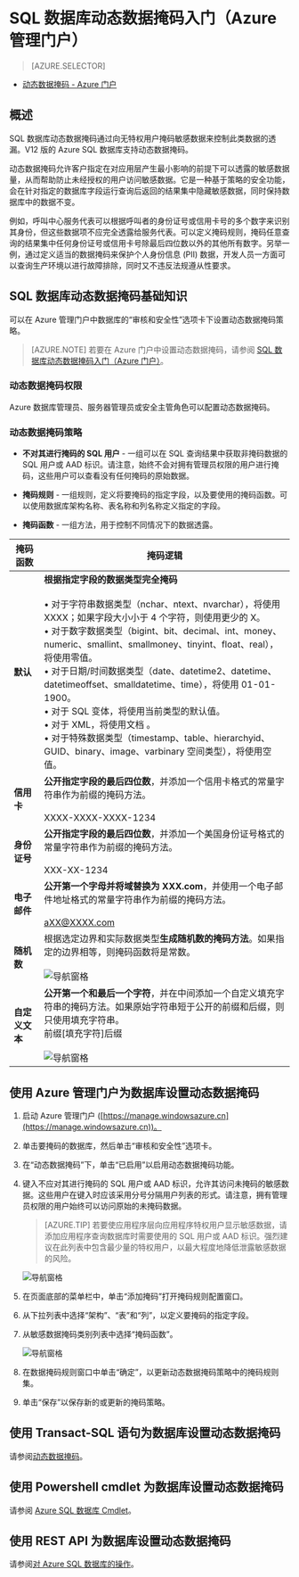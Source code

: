 <properties
   pageTitle="SQL 数据库动态数据掩码入门（Azure 管理门户）"
   description="如何开始在 Azure 管理门户中使用 SQL 数据库动态数据掩码"
   services="sql-database"
   documentationCenter=""
   authors="ronitr"
   manager="jhubbard"
   editor=""/>

<tags
   ms.service="sql-database"
   ms.date="07/10/2016"
   wacn.date=""/>

# SQL 数据库动态数据掩码入门（Azure 管理门户）

> [AZURE.SELECTOR]
- [动态数据掩码 - Azure 门户](/documentation/articles/sql-database-dynamic-data-masking-get-started/)

## 概述

SQL 数据库动态数据掩码通过向无特权用户掩码敏感数据来控制此类数据的透漏。V12 版的 Azure SQL 数据库支持动态数据掩码。

动态数据掩码允许客户指定在对应用层产生最小影响的前提下可以透露的敏感数据量，从而帮助防止未经授权的用户访问敏感数据。它是一种基于策略的安全功能，会在针对指定的数据库字段运行查询后返回的结果集中隐藏敏感数据，同时保持数据库中的数据不变。

例如，呼叫中心服务代表可以根据呼叫者的身份证号或信用卡号的多个数字来识别其身份，但这些数据项不应完全透露给服务代表。可以定义掩码规则，掩码任意查询的结果集中任何身份证号或信用卡号除最后四位数以外的其他所有数字。另举一例，通过定义适当的数据掩码来保护个人身份信息 (PII) 数据，开发人员一方面可以查询生产环境以进行故障排除，同时又不违反法规遵从性要求。

## SQL 数据库动态数据掩码基础知识

可以在 Azure 管理门户中数据库的“审核和安全性”选项卡下设置动态数据掩码策略。


> [AZURE.NOTE] 若要在 Azure 门户中设置动态数据掩码，请参阅 [SQL 数据库动态数据掩码入门（Azure 门户）](/documentation/articles/sql-database-dynamic-data-masking-get-started/)。


### 动态数据掩码权限

Azure 数据库管理员、服务器管理员或安全主管角色可以配置动态数据掩码。

### 动态数据掩码策略

* **不对其进行掩码的 SQL 用户** - 一组可以在 SQL 查询结果中获取非掩码数据的 SQL 用户或 AAD 标识。请注意，始终不会对拥有管理员权限的用户进行掩码，这些用户可以查看没有任何掩码的原始数据。

* **掩码规则** - 一组规则，定义将要掩码的指定字段，以及要使用的掩码函数。可以使用数据库架构名称、表名称和列名称定义指定的字段。

* **掩码函数** - 一组方法，用于控制不同情况下的数据透露。

| 掩码函数 | 掩码逻辑 |
|----------|---------------|
| **默认** |**根据指定字段的数据类型完全掩码**<br/><br/>• 对于字符串数据类型（nchar、ntext、nvarchar），将使用 XXXX；如果字段大小小于 4 个字符，则使用更少的 X。<br/>• 对于数字数据类型（bigint、bit、decimal、int、money、numeric、smallint、smallmoney、tinyint、float、real），将使用零值。<br/>• 对于日期/时间数据类型（date、datetime2、datetime、datetimeoffset、smalldatetime、time），将使用 01-01-1900。<br/>• 对于 SQL 变体，将使用当前类型的默认值。<br/>• 对于 XML，将使用文档 <masked/>。<br/>• 对于特殊数据类型（timestamp、table、hierarchyid、GUID、binary、image、varbinary 空间类型），将使用空值。
| **信用卡** |**公开指定字段的最后四位数**，并添加一个信用卡格式的常量字符串作为前缀的掩码方法。<br/><br/>XXXX-XXXX-XXXX-1234|
| **身份证号** |**公开指定字段的最后四位数**，并添加一个美国身份证号格式的常量字符串作为前缀的掩码方法。<br/><br/>XXX-XX-1234 |
| **电子邮件** | **公开第一个字母并将域替换为 XXX.com**，并使用一个电子邮件地址格式的常量字符串作为前缀的掩码方法。<br/><br/>aXX@XXXX.com |
| **随机数** | 根据选定边界和实际数据类型**生成随机数的掩码方法**。如果指定的边界相等，则掩码函数将是常数。<br/><br/>![导航窗格](./media/sql-database-dynamic-data-masking-get-started-portal/1_DDM_Random_number.png) |
| **自定义文本** | **公开第一个和最后一个字符**，并在中间添加一个自定义填充字符串的掩码方法。如果原始字符串短于公开的前缀和后缀，则只使用填充字符串。<br/>前缀[填充字符]后缀<br/><br/>![导航窗格](./media/sql-database-dynamic-data-masking-get-started-portal/2_DDM_Custom_text.png) |


<a name="Anchor1"></a>

## 使用 Azure 管理门户为数据库设置动态数据掩码

1. 启动 Azure 管理门户 ([https://manage.windowsazure.cn](https://manage.windowsazure.cn))。

2. 单击要掩码的数据库，然后单击“审核和安全性”选项卡。

3. 在“动态数据掩码”下，单击“已启用”以启用动态数据掩码功能。

4. 键入不应对其进行掩码的 SQL 用户或 AAD 标识，允许其访问未掩码的敏感数据。这些用户在键入时应该采用分号分隔用户列表的形式。请注意，拥有管理员权限的用户始终可以访问原始的未掩码数据。

	>[AZURE.TIP] 若要使应用程序层向应用程序特权用户显示敏感数据，请添加应用程序查询数据库时需要使用的 SQL 用户或 AAD 标识。强烈建议在此列表中包含最少量的特权用户，以最大程度地降低泄露敏感数据的风险。

	![导航窗格](./media/sql-database-dynamic-data-masking-get-started-portal/4_ddm_policy_classic_portal.png)

5. 在页面底部的菜单栏中，单击“添加掩码”打开掩码规则配置窗口。

6. 从下拉列表中选择“架构”、“表”和“列”，以定义要掩码的指定字段。

7. 从敏感数据掩码类别列表中选择“掩码函数”。

	![导航窗格](./media/sql-database-dynamic-data-masking-get-started-portal/5_DDM_Add_Masking_Rule_Classic_Portal.png)

8. 在数据掩码规则窗口中单击“确定”，以更新动态数据掩码策略中的掩码规则集。

9. 单击“保存”以保存新的或更新的掩码策略。


## 使用 Transact-SQL 语句为数据库设置动态数据掩码

请参阅[动态数据掩码](https://msdn.microsoft.com/zh-cn/library/mt130841.aspx)。

## 使用 Powershell cmdlet 为数据库设置动态数据掩码

请参阅 [Azure SQL 数据库 Cmdlet](https://msdn.microsoft.com/zh-cn/library/azure/mt574084.aspx)。

## 使用 REST API 为数据库设置动态数据掩码

请参阅[对 Azure SQL 数据库的操作](https://msdn.microsoft.com/zh-cn/library/dn505719.aspx)。

<!---HONumber=Mooncake_Quality_Review_1202_2016-->